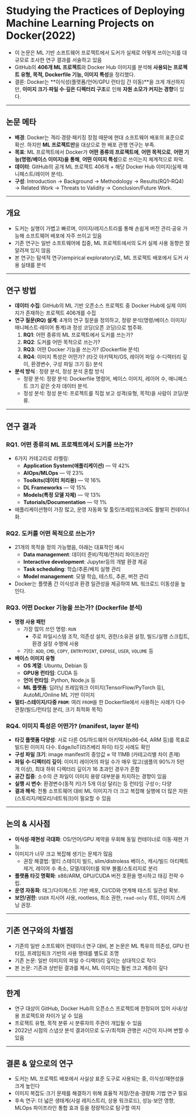 # Studying the Practices of Deploying Machine Learning Projects on Docker(2022)


- 이 논문은 ML 기반 소프트웨어 프로젝트에서 도커가 실제로 어떻게 쓰이는지를 대규모로 조사한 연구 결과를 서술하고 있음
- GitHub의 **406개 ML 프로젝트**와 Docker Hub 이미지를 분석해 **사용되는 프로젝트 유형, 목적, Dockerfile 기능, 이미지 특성**을 정리했다.
- 결론: Docker는 **이식성(플랫폼/언어/GPU 런타임 간 이동)**을 크게 개선하지만, **이미지 크기·파일 수·깊은 디렉터리 구조**로 인해 **자원 소모가 커지는 경향**이 있다.

---

## 논문 메타

- **배경**: Docker는 격리·경량·패키징 장점 때문에 현대 소프트웨어 배포의 표준으로 확산. 하지만 **ML 프로젝트만**을 대상으로 한 배포 관행 연구는 부족.
- **목표**: ML 프로젝트에서 Docker가 **어떤 종류의 프로젝트에**, **어떤 목적으로**, **어떤 기능(명령/베이스 이미지)을 통해**, **어떤 이미지 특성**으로 쓰이는지 체계적으로 파악.
- **데이터**: GitHub의 공개 ML 프로젝트 406개 + 해당 Docker Hub 이미지(실제 매니페스트/레이어 분석).
- **구성**: Introduction → Background → Methodology → Results(RQ1–RQ4) → Related Work → Threats to Validity → Conclusion/Future Work.

---

## 개요

- 도커는 실행이 가볍고 빠르며, 이미지/레지스트리를 통해 손쉽게 버전 관리·공유 가능해 소프트웨어 배포에 자주 쓰이고 있음
- 기존 연구는 일반 소프트웨어에 집중, ML 프로젝트에서의 도커 실제 사용 동향은 잘 알려져 있지 않음
- 본 연구는 탐색적 연구(empirical exploratory)로, ML 프로젝트 배포에서 도커 사용 실태를 분석

---

## 연구 방법

- **데이터 수집**: GitHub의 ML 기반 오픈소스 프로젝트 중 Docker Hub에 실제 이미지가 존재하는 프로젝트 406개를 수집
- **연구 질문(RQ) 설계**: 4개의 연구 질문을 정의하고, 정량 분석(명령/베이스 이미지/매니페스트·레이어 통계)과 정성 코딩(오픈 코딩)으로 범주화.
  1. **RQ1**: 어떤 종류의 ML 프로젝트에서 도커를 쓰는가?
  2. **RQ2**: 도커를 어떤 목적으로 쓰는가?
  3. **RQ3**: 어떤 Docker 기능을 쓰는가? (Dockerfile 분석)
  4. **RQ4**: 이미지 특성은 어떤가? (타깃 아키텍처/OS, 레이어 파일 수·디렉터리 깊이, 환경변수, 구성 파일 크기 등) 분석
- **분석 방식** : 정량 분석, 정성 분석 혼합 방식
  - 정량 분석: 정량 분석: Dockerfile 명령어, 베이스 이미지, 레이어 수, 매니페스트 크기 같은 숫자 데이터 분석.
  - 정성 분석: 정성 분석: 프로젝트를 직접 보고 성격(유형, 목적)을 사람이 코딩/분류.
---

## 연구 결과

### RQ1. 어떤 종류의 ML 프로젝트에서 도커를 쓰는가?

- 6가지 카테고리로 라벨링:
  - **Application System(애플리케이션)** — 약 42%
  - **AIOps/MLOps** — 약 23%
  - **Toolkits(데이터 처리용)** — 약 16%
  - **DL Frameworks** — 약 15%
  - **Models(특정 모델 자체)** — 약 13%
  - **Tutorials/Documentation** — 약 1%
- 애플리케이션형이 가장 많고, 운영 자동화 및 툴킷/프레임워크에도 활발히 컨테이너화.


### RQ2. 도커를 어떤 목적으로 쓰는가?

- 21개의 목적을 정의 가능했음, 아래는 대표적인 예시
  - **Data management**: 데이터 준비/적재/전처리 파이프라인
  - **Interactive development**: Jupyter등의 개발 환경 제공
  - **Task scheduling**: 학습/추론/배치 실행 관리
  - **Model management**: 모델 학습, 테스트, 추론, 버전 관리
- Docker는 플랫폼 간 이식성과 환경 일관성을 제공하여 ML 워크로드 이동성을 높인다.

### RQ3. 어떤 Docker 기능을 쓰는가? (Dockerfile 분석)

- **명령 사용 패턴**
  - 가장 많이 쓰인 명령: `RUN`
    - 주로 파일시스템 조작, 의존성 설치, 권한/소유권 설정, 빌드/실행 스크립트, 환경 설정 수행에 사용
  - 기타: `ADD`, `CMD`, `COPY`, `ENTRYPOINT`, `EXPOSE`, `USER`, `VOLUME` 등
- **베이스 이미지 유형**
  - **OS 계열**: Ubuntu, Debian 등
  - **GPU용 런타임**: CUDA 등
  - **언어 런타임**: Python, Node.js 등
  - **ML 플랫폼**: 딥러닝 프레임워크 이미지(TensorFlow/PyTorch 등), AutoML/Online ML 기반 이미지
- **멀티-스테이지/다중 `FROM`**: 여러 `FROM`을 한 Dockerfile에서 사용하는 사례가 다수 관찰(빌드/런타임 분리, 크기 최적화 목적)

### RQ4. 이미지 특성은 어떤가? (manifest, layer 분석)

- **타깃 플랫폼 다양성**: 서로 다른 OS/하드웨어 아키텍처(x86-64, ARM 등)를 목표로 빌드된 이미지 다수. Edge/IoT(라즈베리 파이) 타깃 사례도 확인
- **구성 파일 크기**: image manifest의 중앙값 ≈ 약 11MB (카테고리별 차이 존재)
- **파일 수·디렉터리 깊이**: 이미지 레이어의 파일 수가 매우 많고(샘플의 90%가 5만 개 이상), 최대 하위 디렉터리 깊이가 16 초과인 경우가 흔함
- **공간 집중**: 소수의 큰 파일이 이미지 용량 대부분을 차지하는 경향이 있음
- **실행 시 변수**: 환경변수(동적 키)가 5개 이상 달리는 등 런타임 구성ㅇ; 다양
- **결과 해석**: 전통 소프트웨어 대비 ML 이미지가 더 크고 복잡해 실행에 더 많은 자원(스토리지/메모리/네트워크)이 필요할 수 있음

---

## 논의 & 시사점

- **이식성·재현성 극대화**: OS/언어/GPU 제약을 우회해 동일 컨테이너로 이동·재현 가능.
- 이미지가 너무 크고 복잡해 생기는 문제가 많음
  - 권장 해결법: 멀티 스테이지 빌드, slim/distroless 베이스, 캐시/빌드 아티팩트 제거, 레이어 수 축소, 모델/데이터를 외부 볼륨/스토리지로 분리
- **플랫폼 타깃 명확화**: x86/ARM, GPU/CUDA 버전 호환을 명시하고 태깅 전략 수립.
- **운영 자동화**: 태그/다이제스트 기반 배포, CI/CD와 연계해 테스트 일관성 확보.
- **보안/권한**: `USER` 지시어 사용, rootless, 최소 권한, `read-only` 루트, 이미지 스캐닝 권장.

---

## 기존 연구와의 차별점

- 기존의 일반 소프트웨어 컨테이너 연구 대비, 본 논문은 ML 특유의 의존성, GPU 런타임, 프레임워크 기반의 사용 행태를 별도로 조명
- 기존 논문: 일반 이미지의 파일 수·디렉터리 깊이는 상대적으로 작다
- 본 논문: 기존과 상반된 결과를 제시, ML 이미지는 훨씬 크고 계층이 깊다

---

## 한계

- 연구 대상이 GitHub, Docker Hub의 오픈소스 프로젝트에 한정되어 있어 사내/상용 프로젝트와 차이가 날 수 있음
- 프로젝트 유형, 목적 분류 시 분류자의 주관이 개입될 수 있음
- 2022년 시점의 스냅샷 분석 결과이므로 도구/최적화 관행은 시간이 지나며 변할 수 있음

---

## 결론 & 앞으로의 연구

- 도커는 ML 프로젝트 배포에서 사실상 표준 도구로 사용되는 중, 이식성/재현성을 크게 높인다
- 이미지 복잡도·크기 문제를 해결하기 위해 효율적 저장/전송·경량화 기법 연구 필요
- 후속 연구: 더 넓은 생태계(사설 레지스트리, 상용 워크로드), 성능·보안 영향, MLOps 파이프라인 통합 효과 등을 정량적으로 탐구할 여지